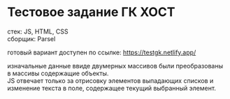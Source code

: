 # Тестовое задание ГК ХОСТ
стек: JS, HTML, CSS\
сборщик: Parsel

готовый вариант доступен по ссылке: https://testgk.netlify.app/

изначальные данные ввиде двумерных массивов были преобразованы в массивы содержащие объекты.\
JS отвечает только за отрисовку элементов выпадающих списков и изменение текста в поле, содержащее текущий выбранный элемент.
